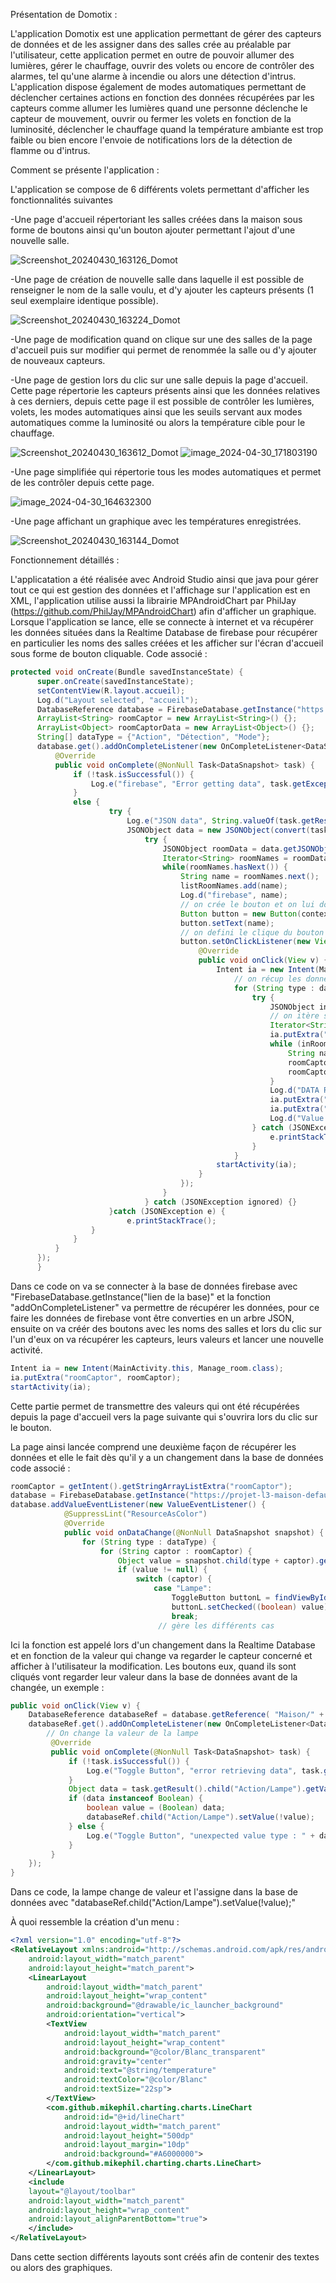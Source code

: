 Présentation de Domotix :

L'application Domotix est une application permettant de gérer des capteurs de données et de les assigner dans des salles crée au préalable par l'utilisateur, cette application permet en outre de pouvoir allumer des lumières, gérer le chauffage, ouvrir des volets ou encore de contrôler des alarmes, tel qu'une alarme à incendie ou alors une détection d'intrus.
L'application dispose également de modes automatiques permettant de déclencher certaines actions en fonction des données récupérées par les capteurs comme allumer les lumières quand une personne déclenche le capteur de mouvement, ouvrir ou fermer les volets en fonction de la luminosité, déclencher le chauffage quand la température ambiante est trop faible ou bien encore l'envoie de notifications lors de la détection de flamme ou d'intrus.
 
Comment se présente l'application :

L'application se compose de 6 différents volets permettant d'afficher les fonctionnalités suivantes

-Une page d'accueil répertoriant les salles créées dans la maison sous forme de boutons ainsi qu'un bouton ajouter permettant l'ajout d'une nouvelle salle.

![Screenshot_20240430_163126_Domot](https://github.com/uvsq22101464/projetL3/assets/91185466/50f9dcb2-a132-45a2-9782-ce42e8a96581)

-Une page de création de nouvelle salle dans laquelle il est possible de renseigner le nom de la salle voulu, et d'y ajouter les capteurs présents (1 seul exemplaire identique possible).

![Screenshot_20240430_163224_Domot](https://github.com/uvsq22101464/projetL3/assets/91185466/bd4e4c04-cb30-4566-bd74-11a13c7a676c)


-Une page de modification quand on clique sur une des salles de la page d'accueil puis sur modifier qui permet de renommée la salle ou d'y ajouter de nouveaux capteurs.

-Une page de gestion lors du clic sur une salle depuis la page d'accueil. Cette page répertorie les capteurs présents ainsi que les données relatives à ces derniers, depuis cette page il est possible de contrôler les lumières, volets, les modes automatiques ainsi que les seuils servant aux modes automatiques comme la luminosité ou alors la température cible pour le chauffage.

![Screenshot_20240430_163612_Domot](https://github.com/uvsq22101464/projetL3/assets/91185466/5dab41b0-6dbf-4342-9290-610faa7eb040)
![image_2024-04-30_171803190](https://github.com/uvsq22101464/projetL3/assets/91185466/3d3d8df0-272d-48e8-8706-da94bb076d2c)



-Une page simplifiée qui répertorie tous les modes automatiques et permet de les contrôler depuis cette page.

![image_2024-04-30_164632300](https://github.com/uvsq22101464/projetL3/assets/91185466/87f252d9-9414-4813-9366-9bd75c46280c)


-Une page affichant un graphique avec les températures enregistrées.

![Screenshot_20240430_163144_Domot](https://github.com/uvsq22101464/projetL3/assets/91185466/668a0e10-3b97-4bfa-9cf4-de22158af9e7)

Fonctionnement détaillés :

L'applicatation a été réalisée avec Android Studio ainsi que java pour gérer tout ce qui est gestion des données et l'affichage sur l'application est en XML, l'application utilise aussi la librairie MPAndroidChart par PhilJay (https://github.com/PhilJay/MPAndroidChart) afin d'afficher un graphique.
Lorsque l'application se lance, elle se connecte à internet et va récupérer les données situées dans la Realtime Database de firebase pour récupérer en particulier les noms des salles créées et les afficher sur l'écran d'accueil sous forme de bouton cliquable.
Code associé :
  ```java
  protected void onCreate(Bundle savedInstanceState) {
        super.onCreate(savedInstanceState);
        setContentView(R.layout.accueil);
        Log.d("Layout selected", "accueil");
        DatabaseReference database = FirebaseDatabase.getInstance("https://projet-l3-maison-default-rtdb.europe-west1.firebasedatabase.app/").getReference();
        ArrayList<String> roomCaptor = new ArrayList<String>() {};
        ArrayList<Object> roomCaptorData = new ArrayList<Object>() {};
        String[] dataType = {"Action", "Détection", "Mode"};
        database.get().addOnCompleteListener(new OnCompleteListener<DataSnapshot>() {
            @Override
            public void onComplete(@NonNull Task<DataSnapshot> task) {
                if (!task.isSuccessful()) {
                    Log.e("firebase", "Error getting data", task.getException());
                }
                else {
                        try {
                            Log.e("JSON data", String.valueOf(task.getResult()));
                            JSONObject data = new JSONObject(convert(task.getResult().getValue()));
                                try {
                                    JSONObject roomData = data.getJSONObject("Maison");
                                    Iterator<String> roomNames = roomData.keys();
                                    while(roomNames.hasNext()) {
                                        String name = roomNames.next();
                                        listRoomNames.add(name);
                                        Log.d("firebase", name);
                                        // on crée le bouton et on lui donne ce qu'il contient
                                        Button button = new Button(context);
                                        button.setText(name);
                                        // on defini le clique du bouton
                                        button.setOnClickListener(new View.OnClickListener() {
                                            @Override
                                            public void onClick(View v) {
                                                Intent ia = new Intent(MainActivity.this, Manage_room.class);
                                                    // on récup les données de la salle dans un JSONObject
                                                    for (String type : dataType) {
                                                        try {
                                                            JSONObject inRoomData = data.getJSONObject("Maison").getJSONObject(name).getJSONObject(type);
                                                            // on itère sur tous les capteurs présent dans la salle
                                                            Iterator<String> inRoomCaptor = inRoomData.keys();
                                                            ia.putExtra("name", name);
                                                            while (inRoomCaptor.hasNext()) {
                                                                String name = inRoomCaptor.next();
                                                                roomCaptor.add(name);
                                                                roomCaptorData.add(inRoomData.get(name));
                                                            }
                                                            Log.d("DATA ROOM CAPTOR", String.valueOf(roomCaptor));
                                                            ia.putExtra("roomCaptor", roomCaptor);
                                                            ia.putExtra("roomCaptorData", (Serializable) roomCaptorData);
                                                            Log.d("Value sent to manage", String.valueOf(roomCaptorData));
                                                        } catch (JSONException e) {
                                                            e.printStackTrace();
                                                        }
                                                    }
                                                startActivity(ia);
                                            }
                                        });
                                    }
                                } catch (JSONException ignored) {}
                        }catch (JSONException e) {
                            e.printStackTrace();
                    }
                }
            }
        });
        }
```
Dans ce code on va se connecter à la base de données firebase avec "FirebaseDatabase.getInstance("lien de la base)" et la fonction "addOnCompleteListener" va permettre de récupérer les données, pour ce faire les données de firebase vont être converties en un arbre JSON, ensuite on va créér des boutons avec les noms des salles et lors du clic sur l'un d'eux on va récupérer les capteurs, leurs valeurs et lancer une nouvelle activité.
```java
Intent ia = new Intent(MainActivity.this, Manage_room.class);
ia.putExtra("roomCaptor", roomCaptor);
startActivity(ia);
```
Cette partie permet de transmettre des valeurs qui ont été récupérées depuis la page d'accueil vers la page suivante qui s'ouvrira lors du clic sur le bouton.


La page ainsi lancée comprend une deuxième façon de récupérer les données et elle le fait dès qu'il y a un changement dans la base de données
code associé :
```java
roomCaptor = getIntent().getStringArrayListExtra("roomCaptor");
database = FirebaseDatabase.getInstance("https://projet-l3-maison-default-rtdb.europe-west1.firebasedatabase.app/").getReference("Maison/" + name);
database.addValueEventListener(new ValueEventListener() {
            @SuppressLint("ResourceAsColor")
            @Override
            public void onDataChange(@NonNull DataSnapshot snapshot) {
                for (String type : dataType) {
                    for (String captor : roomCaptor) {
                        Object value = snapshot.child(type + captor).getValue();
                        if (value != null) {
                            switch (captor) {
                                case "Lampe":
                                    ToggleButton buttonL = findViewById(R.id.lightToggle);
                                    buttonL.setChecked((boolean) value);
                                    break;
                                 // gère les différents cas
```
Ici la fonction est appelé lors d'un changement dans la Realtime Database et en fonction de la valeur qui change va regarder le capteur concerné et afficher à l'utilisateur la modification.
Les boutons eux, quand ils sont cliqués vont regarder leur valeur dans la base de données avant de la changée, un exemple :
```java
public void onClick(View v) {
    DatabaseReference databaseRef = database.getReference( "Maison/" + name);
    databaseRef.get().addOnCompleteListener(new OnCompleteListener<DataSnapshot>() {
        // On change la valeur de la lampe
         @Override
         public void onComplete(@NonNull Task<DataSnapshot> task) {
             if (!task.isSuccessful()) {
                 Log.e("Toggle Button", "error retrieving data", task.getException());
             }
             Object data = task.getResult().child("Action/Lampe").getValue();
             if (data instanceof Boolean) {
                 boolean value = (Boolean) data;
                 databaseRef.child("Action/Lampe").setValue(!value);
             } else {
                 Log.e("Toggle Button", "unexpected value type : " + data.getClass().getSimpleName());
             }
         }
    });
}
```
Dans ce code, la lampe change de valeur et l'assigne dans la base de données avec "databaseRef.child("Action/Lampe").setValue(!value);"

À quoi ressemble la création d'un menu :
```xml
<?xml version="1.0" encoding="utf-8"?>
<RelativeLayout xmlns:android="http://schemas.android.com/apk/res/android"
    android:layout_width="match_parent"
    android:layout_height="match_parent">
    <LinearLayout
        android:layout_width="match_parent"
        android:layout_height="wrap_content"
        android:background="@drawable/ic_launcher_background"
        android:orientation="vertical">
        <TextView
            android:layout_width="match_parent"
            android:layout_height="wrap_content"
            android:background="@color/Blanc_transparent"
            android:gravity="center"
            android:text="@string/temperature"
            android:textColor="@color/Blanc"
            android:textSize="22sp">
        </TextView>
        <com.github.mikephil.charting.charts.LineChart
            android:id="@+id/lineChart"
            android:layout_width="match_parent"
            android:layout_height="500dp"
            android:layout_margin="10dp"
            android:background="#A6000000">
        </com.github.mikephil.charting.charts.LineChart>
    </LinearLayout>
    <include
    layout="@layout/toolbar"
    android:layout_width="match_parent"
    android:layout_height="wrap_content"
    android:layout_alignParentBottom="true">
    </include>
</RelativeLayout>
```
Dans cette section différents layouts sont créés afin de contenir des textes ou alors des graphiques.

